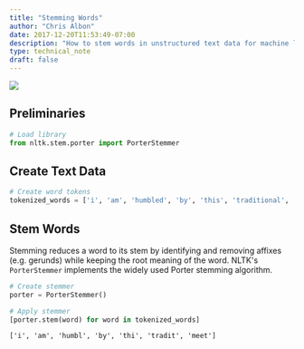 ```yaml
---
title: "Stemming Words"
author: "Chris Albon"
date: 2017-12-20T11:53:49-07:00
description: "How to stem words in unstructured text data for machine learning in Python."
type: technical_note
draft: false
---
```

<a alt="Stemming Words" href="https://machinelearningflashcards.com">
    <img src="/images/machine_learning_flashcards/Stemming_Words_print.png" class="flashcard center-block">
</a>

## Preliminaries


```python
# Load library
from nltk.stem.porter import PorterStemmer
```

## Create Text Data


```python
# Create word tokens
tokenized_words = ['i', 'am', 'humbled', 'by', 'this', 'traditional', 'meeting']
```

## Stem Words

Stemming reduces a word to its stem by identifying and removing affixes (e.g. gerunds) while keeping the root meaning of the word. NLTK's `PorterStemmer` implements the widely used Porter stemming algorithm.


```python
# Create stemmer
porter = PorterStemmer()

# Apply stemmer
[porter.stem(word) for word in tokenized_words]
```




    ['i', 'am', 'humbl', 'by', 'thi', 'tradit', 'meet']


